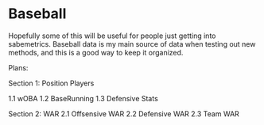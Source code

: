 # Baseball

Hopefully some of this will be useful for people just getting into sabemetrics. Baseball data is my main source of data when testing out new methods, and this is a good way to keep it organized.

Plans:

Section 1: Position Players

1.1 wOBA
1.2 BaseRunning
1.3 Defensive Stats

Section 2: WAR
2.1 Offsensive WAR
2.2 Defensive WAR
2.3 Team WAR

